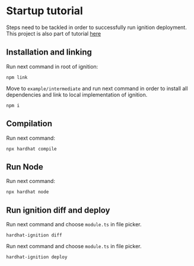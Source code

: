 # Startup tutorial

Steps need to be tackled in order to successfully run ignition deployment. This project is also part of
tutorial [here](../../docs/tutorial/intermediate.md)

## Installation and linking

Run next command in root of ignition:

```
npm link
```

Move to `example/intermediate` and run next command in order to install all dependencies and link to local
implementation of ignition.

```
npm i
```

## Compilation

Run next command:

```
npx hardhat compile
```

## Run Node

Run next command:

```
npx hardhat node
```

## Run ignition diff and deploy

Run next command and choose `module.ts` in file picker.

```
hardhat-ignition diff
```

Run next command and choose `module.ts` in file picker.

```
hardhat-ignition deploy
```
